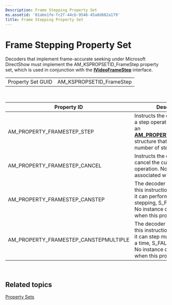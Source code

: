 ```yaml
---
Description: Frame Stepping Property Set
ms.assetid: '01abe1fe-fc2f-44cb-9546-45a8d682a179'
title: Frame Stepping Property Set
---
```


# Frame Stepping Property Set

Decoders that implement frame-accurate seeking under Microsoft DirectShow must implement the AM\_KSPROPSETID\_FrameStep property set, which is used in conjunction with the [**IVideoFrameStep**](ivideoframestep.md) interface.



|                   |                            |
|-------------------|----------------------------|
| Property Set GUID | AM\_KSPROPSETID\_FrameStep |



 



| Property ID                              | Description                                                                                                                                                                     |
|------------------------------------------|---------------------------------------------------------------------------------------------------------------------------------------------------------------------------------|
| AM\_PROPERTY\_FRAMESTEP\_STEP            | Instructs the decoder to begin a step operation and passes an [**AM\_PROPERTY\_FRAMESTEP**](am-property-framestep.md) structure that specifies the number of steps.            |
| AM\_PROPERTY\_FRAMESTEP\_CANCEL          | Instructs the decoder to cancel the current step operation. No instance data is associated with this property.                                                                  |
| AM\_PROPERTY\_FRAMESTEP\_CANSTEP         | The decoder returns S\_OK on this instruction to indicate that it can perform frame stepping, S\_FALSE otherwise. No instance data is passed when this property is set.         |
| AM\_PROPERTY\_FRAMESTEP\_CANSTEPMULTIPLE | The decoder returns S\_OK on this instruction to indicate that it can step multiple frames at a time, S\_FALSE otherwise. No instance data is passed when this property is set. |



 

## Related topics

<dl> <dt>

[Property Sets](property-sets.md)
</dt> </dl>

 

 



